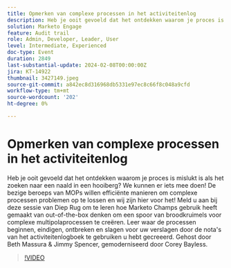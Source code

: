 ```yaml
---
title: Opmerken van complexe processen in het activiteitenlog
description: Heb je ooit gevoeld dat het ontdekken waarom je proces is mislukt is als het zoeken naar een naald in een hooiberg? We kunnen er iets mee doen! De bezige beroeps van MOPs willen efficiënte manieren om complexe processen problemen op te lossen en wij zijn hier voor het! Meld u aan bij deze sessie van Diep Rug om te leren hoe Marketo Champs gebruik heeft gemaakt van out-of-the-box denken om een spoor van broodkruimels voor complexe multipolaprocessen te creëren. Leer waar de processen beginnen, eindigen, ontbreken en slagen voor uw verslagen door de nota's van het activiteitenlogboek te gebruiken u hebt gecreeerd. Gehost door Beth Massura & Jimmy Spencer, gemoderniseerd door Corey Bayless.
solution: Marketo Engage
feature: Audit trail
role: Admin, Developer, Leader, User
level: Intermediate, Experienced
doc-type: Event
duration: 2849
last-substantial-update: 2024-02-08T00:00:00Z
jira: KT-14922
thumbnail: 3427149.jpeg
source-git-commit: a842ec8d316968db5331e97ec8c66f8c048a9cfd
workflow-type: tm+mt
source-wordcount: '202'
ht-degree: 0%

---
```



# Opmerken van complexe processen in het activiteitenlog

Heb je ooit gevoeld dat het ontdekken waarom je proces is mislukt is als het zoeken naar een naald in een hooiberg? We kunnen er iets mee doen! De bezige beroeps van MOPs willen efficiënte manieren om complexe processen problemen op te lossen en wij zijn hier voor het! Meld u aan bij deze sessie van Diep Rug om te leren hoe Marketo Champs gebruik heeft gemaakt van out-of-the-box denken om een spoor van broodkruimels voor complexe multipolaprocessen te creëren. Leer waar de processen beginnen, eindigen, ontbreken en slagen voor uw verslagen door de nota&#39;s van het activiteitenlogboek te gebruiken u hebt gecreeerd. Gehost door Beth Massura &amp; Jimmy Spencer, gemoderniseerd door Corey Bayless.

>[!VIDEO](https://video.tv.adobe.com/v/3427149/?learn=on)
